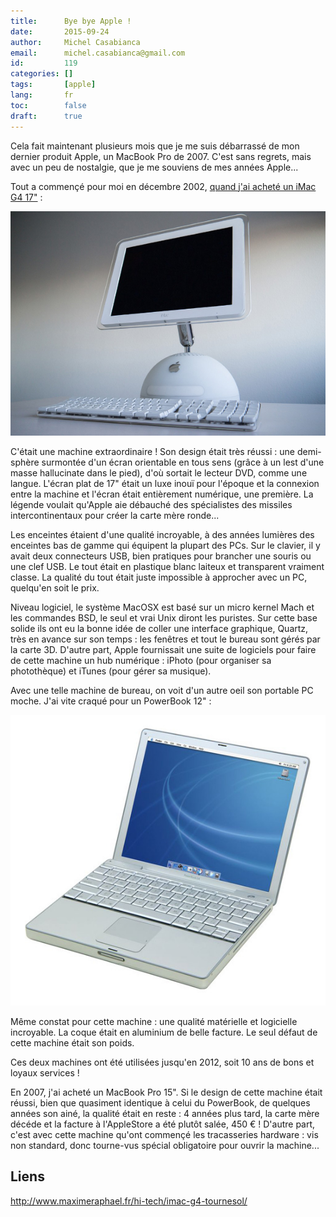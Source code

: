 ```yaml
---
title:      Bye bye Apple !
date:       2015-09-24
author:     Michel Casabianca
email:      michel.casabianca@gmail.com
id:         119
categories: []
tags:       [apple]
lang:       fr
toc:        false
draft:      true
---
```


Cela fait maintenant plusieurs mois que je me suis débarrassé de mon dernier produit Apple, un MacBook Pro de 2007. C'est sans regrets, mais avec un peu de nostalgie, que je me souviens de mes années Apple...

<!--more-->

Tout a commençé pour moi en décembre 2002, [quand j'ai acheté un iMac G4 17"](4.html) :

![iMac G4 17"](imac-g4-17.png)

C'était une machine extraordinaire ! Son design était très réussi : une demi-sphère surmontée d'un écran orientable en tous sens (grâce à un lest d'une masse hallucinate dans le pied), d'où sortait le lecteur DVD, comme une langue. L'écran plat de 17" était un luxe inouï pour l'époque et la connexion entre la machine et l'écran était entièrement numérique, une première. La légende voulait qu'Apple aie débauché des spécialistes des missiles intercontinentaux pour créer la carte mère ronde...

Les enceintes étaient d'une qualité incroyable, à des années lumières des enceintes bas de gamme qui équipent la plupart des PCs. Sur le clavier, il y avait deux connecteurs USB, bien pratiques pour brancher une souris ou une clef USB. Le tout était en plastique blanc laiteux et transparent vraiment classe. La qualité du tout était juste impossible à approcher avec un PC, quelqu'en soit le prix.

Niveau logiciel, le système MacOSX est basé sur un micro kernel Mach et les commandes BSD, le seul et vrai Unix diront les puristes. Sur cette base solide ils ont eu la bonne idée de coller une interface graphique, Quartz, très en avance sur son temps : les fenêtres et tout le bureau sont gérés par la carte 3D. D'autre part, Apple fournissait une suite de logiciels pour faire de cette machine un hub numérique : iPhoto (pour organiser sa photothèque) et iTunes (pour gérer sa musique). 

Avec une telle machine de bureau, on voit d'un autre oeil son portable PC moche. J'ai vite craqué pour un  PowerBook 12" :

![PowerBook 12"](powerbook-g4-12.png)

Même constat pour cette machine : une qualité matérielle et logicielle incroyable. La coque était en aluminium de belle facture. Le seul défaut de cette machine était son poids.

Ces deux machines ont été utilisées jusqu'en 2012, soit 10 ans de bons et loyaux services !

En 2007, j'ai acheté un MacBook Pro 15". Si le design de cette machine était réussi, bien que quasiment identique à celui du PowerBook, de quelques années son ainé, la qualité était en reste : 4 années plus tard, la carte mère décéde et la facture à l'AppleStore a été plutôt salée, 450 € ! D'autre part, c'est avec cette machine qu'ont commençé les tracasseries hardware : vis non standard, donc tourne-vus spécial obligatoire pour ouvrir la machine...


Liens
-----

http://www.maximeraphael.fr/hi-tech/imac-g4-tournesol/
